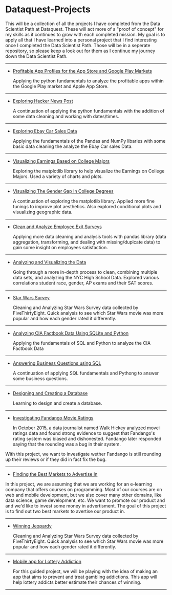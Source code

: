 # Dataquest-Projects
This will be a collection of all the projects I have completed from the Data Scientist Path at Dataquest. These will act more of a "proof of concept" for my skills as it continues to grow with each completed mission. My goal is to apply all that I have learned into a personal project that I find interesting once I completed the Data Scientist Path. Those will be in a seperate repository, so please keep a look out for them as I continue my journey down the Data Scientist Path.
____
* [Profitable App Profiles for the App Store and Google Play Markets](https://github.com/jcancheta92/Dataquest-Projects/blob/master/1_Profitable_Apps.ipynb)

    Applying the python fundamentals to analyze the profitable apps within the Google Play market and Apple App Store.
____
* [Exploring Hacker News Post](https://github.com/jcancheta92/Dataquest-Projects/blob/master/2_Exploring%20Hacker%20News%20Post.ipynb)

    A continuation of applying the python fundamentals with the addition of some data cleaning and working with dates/times.
____
* [Exploring Ebay Car Sales Data](https://github.com/jcancheta92/Dataquest-Projects/blob/master/3_Exploring%20Ebay%20Car%20Sales%20Data.ipynb)

   Applying the fundamentals of the Pandas and NumPy libaries with some basic data cleaning the analyze the Ebay Car sales Data.
____
* [Visualizing Earnings Based on College Majors](https://github.com/jcancheta92/Dataquest-Projects/blob/master/4_Visualizing%20Earnings%20Based%20on%20College%20Majors.ipynb)

   Exploring the matplotlib library to help visualize the Earnings on College Majors. Used a variety of charts and plots.
____
* [Visualizing The Gender Gap In College Degrees](https://github.com/jcancheta92/Dataquest-Projects/blob/master/5_Visualizing%20the%20Gender%20Gap%20in%20College%20Degrees.ipynb)

   A continuation of exploring the matplotlib library. Applied more fine tunings to improve plot aesthetics. Also explored conditional plots and visualizing geographic data.
____
* [Clean and Analyze Employee Exit Surveys](https://github.com/jcancheta92/Dataquest-Projects/blob/master/6_Clean%20and%20Analyze%20Employee%20Exist%20Surveys.ipynb)

   Applying more data cleaning and analysis tools with pandas library (data aggregation, transforming, and dealing with missing/duplcate data) to gain some insight on employees satisfaction.
____
* [Analyzing and Visualizing the Data](https://github.com/jcancheta92/Dataquest-Projects/blob/master/7_Analyzing%20NYC%20High%20School%20Data.ipynb)

   Going through a more in-depth process to clean, combining multiple data sets, and analyzing the NYC High School Data. Explored various correlations student race, gender, AP exams and their SAT scores.
____
* [Star Wars Survey](https://github.com/jcancheta92/Dataquest-Projects/blob/master/8_Star%20Wars%20Survey.ipynb)

   Cleaning and Analyzing Star Wars Survey data collected by FiveThirtyEight. Quick analysis to see which Star Wars movie was more popular and how each gender rated it differently.
____
* [Analyzing CIA Factbook Data Using SQLite and Python](https://github.com/jcancheta92/Dataquest-Projects/blob/master/11_Analyzing%20CIA%20Factbook%20Data.ipynb)

   Applying the fundamentals of SQL and Python to analyze the CIA Factbook Data
____
* [Answering Business Questions using SQL](https://github.com/jcancheta92/Dataquest-Projects/blob/master/12_Answering%20Business%20Questions%20using%20SQL.ipynb)

   A continuation of applying SQL fundamentals and Pythong to answer some business questions.
____
* [Designing and Creating a Database](https://github.com/jcancheta92/Dataquest-Projects/blob/master/13_Designing%20and%20Creating%20a%20Database.ipynb)

   Learning to design and create a database.
____
* [Investigating Fandango Movie Ratings](https://github.com/jcancheta92/Dataquest-Projects/blob/master/14_Investigating%20Fandango%20Movie%20Ratings.ipynb)

   In October 2015, a data journalist named Walk Hickey analyzed movei ratings data and found strong evidence to suggest that Fandango's rating system was biased and dishonested. Fandango later responded saying that the rounding was a bug in their system.

With this project, we want to investigate wether Fandango is still rounding up their reviews or if they did in fact fix the bug.
____
* [Finding the Best Markets to Advertise In](https://github.com/jcancheta92/Dataquest-Projects/blob/master/15_Finding%20the%20Best%20Markets%20to%20Advertise%20In.ipynb)
   
In this project, we are assuming that we are working for an e-learning company that offers courses on programming. Most of our courses are on web and mobile development, but we also cover many other domains, like data science, game development, etc. We want to promote our product and and we'd like to invest some money in advertisment. The goal of this project is to find out two best markets to avertise our product in.
____
* [Winning Jeopardy](https://github.com/jcancheta92/Dataquest-Projects/blob/master/16_Winning%20Jeopardy.ipynb)

   Cleaning and Analyzing Star Wars Survey data collected by FiveThirtyEight. Quick analysis to see which Star Wars movie was more popular and how each gender rated it differently.
____
* [Mobile app for Lottery Addiction](https://github.com/jcancheta92/Dataquest-Projects/blob/master/17_Mobile%20App%20for%20Lottery%20Addiction.ipynb)

   For this guided project, we will be playing with the idea of making an app that aims to prevent and treat gambling addictions. This app will help lottery addicts better estimate their chances of winning.
____
